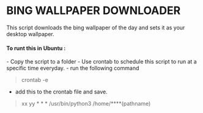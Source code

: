 # BING WALLPAPER DOWNLOADER
This script downloads the bing wallpaper of the day and sets it as your desktop wallpaper.

<h4>To runt this in Ubuntu :</h4>
- Copy the script to a folder
- Use crontab to schedule this script to run at a specific time everyday.
- run the following command

> crontab -e

- add this to the crontab file and save.

> xx yy * * * /usr/bin/python3 /home/****(pathname)
